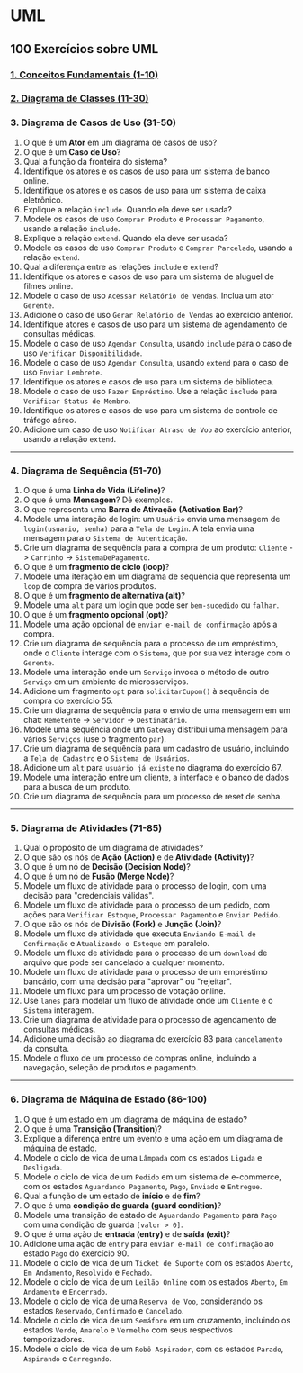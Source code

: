 # UML

## 100 Exercícios sobre UML

### [1. Conceitos Fundamentais (1-10)](./Exercicios-UML/Conceitos-Fundamentais.md)

### [2. Diagrama de Classes (11-30)](./Conceitos-UML/Conceitos-Diagrama-De-Classes.md)

### 3. Diagrama de Casos de Uso (31-50)

1. O que é um **Ator** em um diagrama de casos de uso?
1. O que é um **Caso de Uso**?
1. Qual a função da fronteira do sistema?
1. Identifique os atores e os casos de uso para um sistema de banco online.
1. Identifique os atores e os casos de uso para um sistema de caixa eletrônico.
1. Explique a relação `include`. Quando ela deve ser usada?
1. Modele os casos de uso `Comprar Produto` e `Processar Pagamento`, usando a relação `include`.
1. Explique a relação `extend`. Quando ela deve ser usada?
1. Modele os casos de uso `Comprar Produto` e `Comprar Parcelado`, usando a relação `extend`.
1. Qual a diferença entre as relações `include` e `extend`?
1. Identifique os atores e casos de uso para um sistema de aluguel de filmes online.
1. Modele o caso de uso `Acessar Relatório de Vendas`. Inclua um ator `Gerente`.
1. Adicione o caso de uso `Gerar Relatório de Vendas` ao exercício anterior.
1. Identifique atores e casos de uso para um sistema de agendamento de consultas médicas.
1. Modele o caso de uso `Agendar Consulta`, usando `include` para o caso de uso `Verificar Disponibilidade`.
1. Modele o caso de uso `Agendar Consulta`, usando `extend` para o caso de uso `Enviar Lembrete`.
1. Identifique os atores e casos de uso para um sistema de biblioteca.
1. Modele o caso de uso `Fazer Empréstimo`. Use a relação `include` para `Verificar Status de Membro`.
1. Identifique os atores e casos de uso para um sistema de controle de tráfego aéreo.
1. Adicione um caso de uso `Notificar Atraso de Voo` ao exercício anterior, usando a relação `extend`.

---

### 4. Diagrama de Sequência (51-70)

1. O que é uma **Linha de Vida (Lifeline)**?
1. O que é uma **Mensagem**? Dê exemplos.
1. O que representa uma **Barra de Ativação (Activation Bar)**?
1. Modele uma interação de login: um `Usuário` envia uma mensagem de `login(usuario, senha)` para a `Tela de Login`. A tela envia uma mensagem para o `Sistema de Autenticação`.
1. Crie um diagrama de sequência para a compra de um produto: `Cliente` -> `Carrinho` -> `SistemaDePagamento`.
1. O que é um **fragmento de ciclo (loop)**?
1. Modele uma iteração em um diagrama de sequência que representa um `loop` de compra de vários produtos.
1. O que é um **fragmento de alternativa (alt)**?
1. Modele uma `alt` para um login que pode ser `bem-sucedido` ou `falhar`.
1. O que é um **fragmento opcional (opt)**?
1. Modele uma ação opcional de `enviar e-mail de confirmação` após a compra.
1. Crie um diagrama de sequência para o processo de um empréstimo, onde o `Cliente` interage com o `Sistema`, que por sua vez interage com o `Gerente`.
1. Modele uma interação onde um `Serviço` invoca o método de outro `Serviço` em um ambiente de microsserviços.
1. Adicione um fragmento `opt` para `solicitarCupom()` à sequência de compra do exercício 55.
1. Crie um diagrama de sequência para o envio de uma mensagem em um chat: `Remetente` -> `Servidor` -> `Destinatário`.
1. Modele uma sequência onde um `Gateway` distribui uma mensagem para vários `Serviços` (use o fragmento `par`).
1. Crie um diagrama de sequência para um cadastro de usuário, incluindo a `Tela de Cadastro` e o `Sistema de Usuários`.
1. Adicione um `alt` para `usuário já existe` no diagrama do exercício 67.
1. Modele uma interação entre um cliente, a interface e o banco de dados para a busca de um produto.
1. Crie um diagrama de sequência para um processo de reset de senha.

---

### 5. Diagrama de Atividades (71-85)

1. Qual o propósito de um diagrama de atividades?
1. O que são os nós de **Ação (Action)** e de **Atividade (Activity)**?
1. O que é um nó de **Decisão (Decision Node)**?
1. O que é um nó de **Fusão (Merge Node)**?
1. Modele um fluxo de atividade para o processo de login, com uma decisão para "credenciais válidas".
1. Modele um fluxo de atividade para o processo de um pedido, com ações para `Verificar Estoque`, `Processar Pagamento` e `Enviar Pedido`.
1. O que são os nós de **Divisão (Fork)** e **Junção (Join)**?
1. Modele um fluxo de atividade que executa `Enviando E-mail de Confirmação` e `Atualizando o Estoque` em paralelo.
1. Modele um fluxo de atividade para o processo de um `download` de arquivo que pode ser cancelado a qualquer momento.
1. Modele um fluxo de atividade para o processo de um empréstimo bancário, com uma decisão para "aprovar" ou "rejeitar".
1. Modele um fluxo para um processo de votação online.
1. Use `lanes` para modelar um fluxo de atividade onde um `Cliente` e o `Sistema` interagem.
1. Crie um diagrama de atividade para o processo de agendamento de consultas médicas.
1. Adicione uma decisão ao diagrama do exercício 83 para `cancelamento` da consulta.
1. Modele o fluxo de um processo de compras online, incluindo a navegação, seleção de produtos e pagamento.

---

### 6. Diagrama de Máquina de Estado (86-100)

1. O que é um estado em um diagrama de máquina de estado?
1. O que é uma **Transição (Transition)**?
1. Explique a diferença entre um evento e uma ação em um diagrama de máquina de estado.
1. Modele o ciclo de vida de uma `Lâmpada` com os estados `Ligada` e `Desligada`.
1. Modele o ciclo de vida de um `Pedido` em um sistema de e-commerce, com os estados `Aguardando Pagamento`, `Pago`, `Enviado` e `Entregue`.
1. Qual a função de um estado de **início** e de **fim**?
1. O que é uma **condição de guarda (guard condition)**?
1. Modele uma transição de estado de `Aguardando Pagamento` para `Pago` com uma condição de guarda `[valor > 0]`.
1. O que é uma ação de **entrada (entry)** e de **saída (exit)**?
1. Adicione uma ação de `entry` para `enviar e-mail de confirmação` ao estado `Pago` do exercício 90.
1. Modele o ciclo de vida de um `Ticket de Suporte` com os estados `Aberto`, `Em Andamento`, `Resolvido` e `Fechado`.
1. Modele o ciclo de vida de um `Leilão Online` com os estados `Aberto`, `Em Andamento` e `Encerrado`.
1. Modele o ciclo de vida de uma `Reserva de Voo`, considerando os estados `Reservado`, `Confirmado` e `Cancelado`.
1. Modele o ciclo de vida de um `Semáforo` em um cruzamento, incluindo os estados `Verde`, `Amarelo` e `Vermelho` com seus respectivos temporizadores.
1. Modele o ciclo de vida de um `Robô Aspirador`, com os estados `Parado`, `Aspirando` e `Carregando`.
